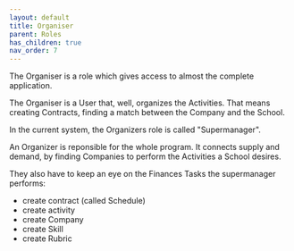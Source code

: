 ```yaml
---
layout: default
title: Organiser
parent: Roles
has_children: true
nav_order: 7
---
```


The Organiser is a role which gives access to almost the complete application.

The Organiser is a User that, well, organizes the Activities. That means creating Contracts, finding a match between the Company and the School.

In the current system, the Organizers role is called "Supermanager".

An Organizer is reponsible for the whole program. It connects supply and demand, by finding Companies to perform the Activities a School desires.

They also have to keep an eye on the Finances
Tasks the supermanager performs:

- create contract (called Schedule)
- create activity 
- create Company
- create Skill
- create Rubric

